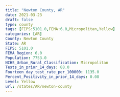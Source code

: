 ```yaml
---
title: "Newton County, AR"
date: 2021-03-23
draft: false
type: county
tags: [FIPS:5101.0,FEMA:6.0,Micropolitan,Yellow]
categories: [AR]
County: Newton County
State: AR
FIPS: 5101.0
FEMA_Region: 6.0
Population: 7753.0
NCHS_Urban_Rural_Classification: Micropolitan
Tests_in_prior_14_days: 88.0
Fourteen_day_test_rate_per_100000: 1135.0
Percent_Positivity_in_prior_14_days: 0.08
Level: Yellow
url: /states/AR/newton-county
---
```



